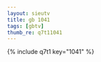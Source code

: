 ```yaml
--- 
layout: sieutv
title: gb 1041
tags: [gbtv]
thumb_re: q7t11041
---
```

{% include q7t1 key="1041" %} 
